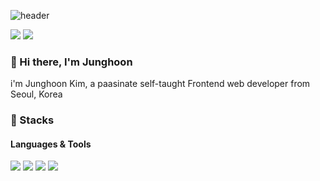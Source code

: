

![header](https://capsule-render.vercel.app/api?type=wave&color=auto&height=300&section=header&text=Junghoon%20Kim&fontSize=90)

<a href="https://velog.io/@rmfhsep" target="_blank"><img src="https://img.shields.io/badge/blog-3DDC84?style=flat-square&logo"/></a>
<img src="https://img.shields.io/badge/rmfhsep@gmail.com-EA4335?style=flat-square&logo=Gmail&logoColor=white"/></a>

### 👋 Hi there, I'm Junghoon
i'm Junghoon Kim, a paasinate self-taught Frontend web developer from Seoul, Korea

### 💪 Stacks

#### Languages & Tools
<img src="https://img.shields.io/badge/JavaScript-F7DF1E?style=flat-square&logo=JavaScript&logoColor=white"/></a>
<img src="https://img.shields.io/badge/HTML-E34F26?style=flat-square&logo=HTML&logoColor=white"/></a>
<img src="https://img.shields.io/badge/CSS-1572B6?style=flat-square&logo=CSS&logoColor=white"/></a>
<img src="https://img.shields.io/badge/React-61DAFB?style=flat-square&logo=React&logoColor=white"/></a>




<!--
**rmfhsep/rmfhsep** is a ✨ _special_ ✨ repository because its `README.md` (this file) appears on your GitHub profile.

Here are some ideas to get you started:

- 🔭 I’m currently working on ...
- 🌱 I’m currently learning ...
- 👯 I’m looking to collaborate on ...
- 🤔 I’m looking for help with ...
- 💬 Ask me about ...
- 📫 How to reach me: ...
- 😄 Pronouns: ...
- ⚡ Fun fact: ...
-->
